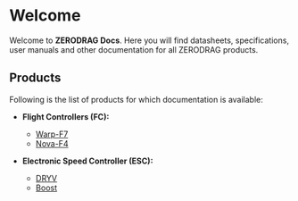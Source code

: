 # Welcome

Welcome to **ZERODRAG Docs**. Here you will find datasheets, specifications, user manuals and other documentation for all ZERODRAG products.

## Products

Following is the list of products for which documentation is available:

- **Flight Controllers (FC):**
    - [Warp-F7](flight-controller.md)
    - [Nova-F4](flight-controller.md)

- **Electronic Speed Controller (ESC):**
    - [DRYV](flight-controller.md)
    - [Boost](flight-controller.md)
